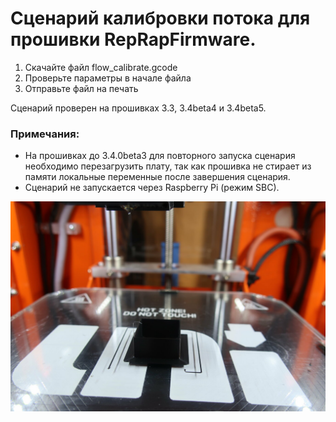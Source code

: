 # Сценарий калибровки потока для прошивки RepRapFirmware.


1. Скачайте файл flow_calibrate.gcode
2. Проверьте параметры в начале файла
3. Отправьте файл на печать

Сценарий проверен на прошивках 3.3, 3.4beta4 и 3.4beta5.

### Примечания:
- На прошивках до 3.4.0beta3 для повторного запуска сценария необходимо перезагрузить плату, так как прошивка не стирает из памяти локальные переменные после завершения сценария.  
- Сценарий не запускается через Raspberry Pi (режим SBC).

![photo.jpg](https://github.com/demonlibra/Flow-Calibrate/blob/master/photo.jpg)
